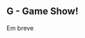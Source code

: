 ## G - Game Show!

Em breve
<!-- Resolva este problema: -->
<!-- [URI][uri-2658]{:target="_blank"} -->

<!-- [uri-2658]:         https://www.urionlinejudge.com.br/judge/pt/problems/view/2658 -->